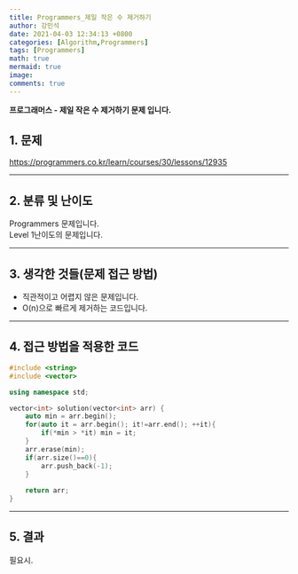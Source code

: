 ```yaml
---
title: Programmers_제일 작은 수 제거하기
author: 강민석
date: 2021-04-03 12:34:13 +0800
categories: [Algorithm,Programmers]
tags: [Programmers]
math: true
mermaid: true
image: 
comments: true
---
```


**프로그래머스 - 제일 작은 수 제거하기 문제 입니다.**

## 1. 문제
<https://programmers.co.kr/learn/courses/30/lessons/12935>






-----  

## 2. 분류 및 난이도

Programmers 문제입니다.  
Level 1난이도의 문제입니다.


-----  

## 3. 생각한 것들(문제 접근 방법)

- 직관적이고 어렵지 않은 문제입니다.
- O(n)으로 빠르게 제거하는 코드입니다.

-----  

## 4. 접근 방법을 적용한 코드

```c++
#include <string>
#include <vector>

using namespace std;

vector<int> solution(vector<int> arr) {
    auto min = arr.begin();
    for(auto it = arr.begin(); it!=arr.end(); ++it){
        if(*min > *it) min = it;
    }
    arr.erase(min);
    if(arr.size()==0){
        arr.push_back(-1);
    }
    
    return arr;
}
```

-----

## 5. 결과

필요시.














 
